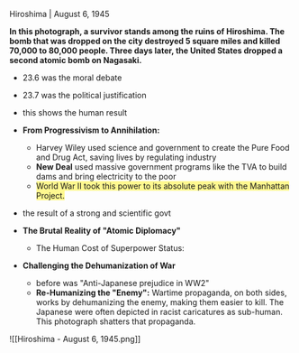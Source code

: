 Hiroshima | August 6, 1945

**In this photograph, a survivor stands among the ruins of Hiroshima. The bomb that was dropped on the city destroyed 5 square miles and killed 70,000 to 80,000 people. Three days later, the United States dropped a second atomic bomb on Nagasaki.**

- 23.6 was the moral debate
- 23.7 was the political justification
- this shows the human result

- **From Progressivism to Annihilation:**
	- Harvey Wiley used science and government to create the Pure Food and Drug Act, saving lives by regulating industry
	- **New Deal** used massive government programs like the TVA to build dams and bring electricity to the poor
	- <span style="background:#fff88f">World War II took this power to its absolute peak with the Manhattan Project.</span>
- the result of a strong and scientific govt

- **The Brutal Reality of "Atomic Diplomacy"**
	- The Human Cost of Superpower Status:

- **Challenging the Dehumanization of War**
	- before was "Anti-Japanese prejudice in WW2"
	- **Re-Humanizing the "Enemy":** Wartime propaganda, on both sides, works by dehumanizing the enemy, making them easier to kill. The Japanese were often depicted in racist caricatures as sub-human. This photograph shatters that propaganda.

![[Hiroshima - August 6, 1945.png]]